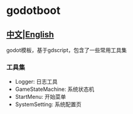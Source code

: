 # godotboot
## [中文](README.md)|[English](README_EN.md)
godot模板，基于gdscript，包含了一些常用工具集
		
### 工具集
+ Logger: 日志工具
+ GameStateMachine: 系统状态机
+ StartMenu: 开始菜单
+ SystemSetting: 系统配置页
